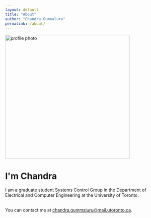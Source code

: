 ```yaml
---
layout: default
title: "About"
author: "Chandra Gummaluru"
permalink: /about/
---
```




<img src="https://github.com/chandra-gummaluru/chandra-gummaluru.github.io/raw/master/media/cover3.png" alt="profile photo" width="400"/>
<h1>I'm Chandra</h1>
I am a graduate student Systems Control Group in the Department of Electrical and Computer Engineering at the University of Toronto. <br><br>

You can contact me at [chandra.gummaluru@mail.utoronto.ca](chandra.gummaluru@mail.utoronto.ca).
